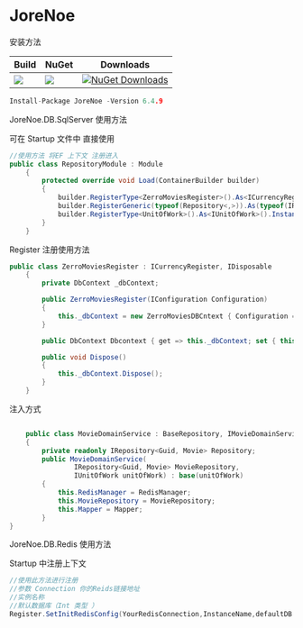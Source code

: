 # JoreNoe

安装方法

| Build                                                     | NuGet                                                        | Downloads                                                    |
| --------------------------------------------------------- | ------------------------------------------------------------ | ------------------------------------------------------------ |
| ![](https://img.shields.io/badge/NetCore-3.1-green.svg) | [![](https://img.shields.io/nuget/v/JoreNoe.svg)](https://www.nuget.org/packages/JoreNoe) | <a href="https://www.nuget.org/packages/JoreNoe/" rel="nofollow noreferrer"><img src="https://img.shields.io/nuget/dt/JoreNoe?label=Downloads" alt="NuGet Downloads"></a>

```C
Install-Package JoreNoe -Version 6.4.9
```

JoreNoe.DB.SqlServer 使用方法 

可在 Startup 文件中 直接使用   

```c#
//使用方法 将EF 上下文 注册进入 
public class RepositoryModule : Module
    {
        protected override void Load(ContainerBuilder builder)
        {
            builder.RegisterType<ZerroMoviesRegister>().As<ICurrencyRegister>().InstancePerLifetimeScope();
            builder.RegisterGeneric(typeof(Repository<,>)).As(typeof(IRepository<,>));
            builder.RegisterType<UnitOfWork>().As<IUnitOfWork>().InstancePerLifetimeScope();
        }
    }
```
Register 注册使用方法
```C#
public class ZerroMoviesRegister : ICurrencyRegister, IDisposable
    {
        private DbContext _dbContext;

        public ZerroMoviesRegister(IConfiguration Configuration)
        {
            this._dbContext = new ZerroMoviesDBCntext { Configuration = Configuration };
        }

        public DbContext Dbcontext { get => this._dbContext; set { this._dbContext = value; } }

        public void Dispose()
        {
            this._dbContext.Dispose();
        }
    }
```

注入方式
```C#

    public class MovieDomainService : BaseRepository, IMovieDomainService
    {
        private readonly IRepository<Guid, Movie> Repository;
        public MovieDomainService(
                IRepository<Guid, Movie> MovieRepository,
                IUnitOfWork unitOfWork) : base(unitOfWork)
        {
            this.RedisManager = RedisManager;
            this.MovieRepository = MovieRepository;
            this.Mapper = Mapper;
        }
}
```

JoreNoe.DB.Redis 使用方法

Startup 中注册上下文

```C#
//使用此方法进行注册 
//参数 Connection 你的Reids链接地址
//实例名称   
//默认数据库（Int 类型 ）
Register.SetInitRedisConfig(YourRedisConnection,InstanceName,defaultDB = 0)
```

